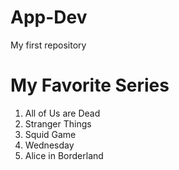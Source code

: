 # App-Dev
My first repository
# My Favorite Series
1. All of Us are Dead
2. Stranger Things
3. Squid Game
4. Wednesday
5. Alice in Borderland
